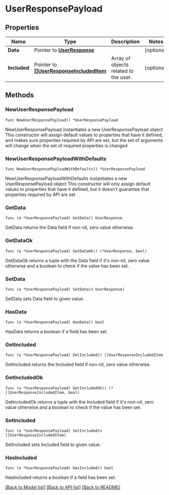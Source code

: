 # UserResponsePayload

## Properties

Name | Type | Description | Notes
------------ | ------------- | ------------- | -------------
**Data** | Pointer to [**UserResponse**](UserResponse.md) |  | [optional] 
**Included** | Pointer to [**[]UserResponseIncludedItem**](UserResponseIncludedItem.md) | Array of objects related to the user. | [optional] 

## Methods

### NewUserResponsePayload

`func NewUserResponsePayload() *UserResponsePayload`

NewUserResponsePayload instantiates a new UserResponsePayload object
This constructor will assign default values to properties that have it defined,
and makes sure properties required by API are set, but the set of arguments
will change when the set of required properties is changed

### NewUserResponsePayloadWithDefaults

`func NewUserResponsePayloadWithDefaults() *UserResponsePayload`

NewUserResponsePayloadWithDefaults instantiates a new UserResponsePayload object
This constructor will only assign default values to properties that have it defined,
but it doesn't guarantee that properties required by API are set

### GetData

`func (o *UserResponsePayload) GetData() UserResponse`

GetData returns the Data field if non-nil, zero value otherwise.

### GetDataOk

`func (o *UserResponsePayload) GetDataOk() (*UserResponse, bool)`

GetDataOk returns a tuple with the Data field if it's non-nil, zero value otherwise
and a boolean to check if the value has been set.

### SetData

`func (o *UserResponsePayload) SetData(v UserResponse)`

SetData sets Data field to given value.

### HasData

`func (o *UserResponsePayload) HasData() bool`

HasData returns a boolean if a field has been set.

### GetIncluded

`func (o *UserResponsePayload) GetIncluded() []UserResponseIncludedItem`

GetIncluded returns the Included field if non-nil, zero value otherwise.

### GetIncludedOk

`func (o *UserResponsePayload) GetIncludedOk() (*[]UserResponseIncludedItem, bool)`

GetIncludedOk returns a tuple with the Included field if it's non-nil, zero value otherwise
and a boolean to check if the value has been set.

### SetIncluded

`func (o *UserResponsePayload) SetIncluded(v []UserResponseIncludedItem)`

SetIncluded sets Included field to given value.

### HasIncluded

`func (o *UserResponsePayload) HasIncluded() bool`

HasIncluded returns a boolean if a field has been set.


[[Back to Model list]](../README.md#documentation-for-models) [[Back to API list]](../README.md#documentation-for-api-endpoints) [[Back to README]](../README.md)


